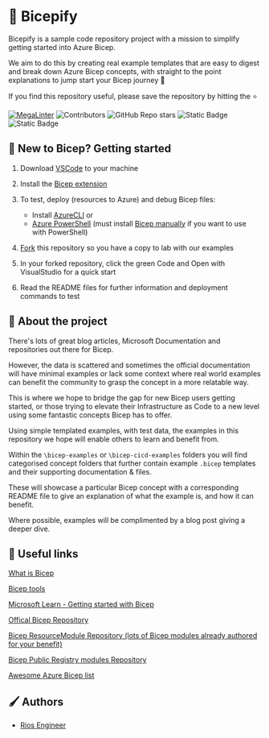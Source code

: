 # 💪 Bicepify

Bicepify is a sample code repository project with a mission to simplify getting started into Azure Bicep.

We aim to do this by creating real example templates that are easy to digest and break down Azure Bicep concepts, with straight to the point explanations to jump start your Bicep journey 🚀

If you find this repository useful, please save the repository by hitting the ⭐

[![MegaLinter](https://github.com/riosengineer/Bicepify/actions/workflows/mega-linter.yml/badge.svg)](https://github.com/riosengineer/Bicepify/actions/workflows/mega-linter.yml) ![Contributors](https://img.shields.io/github/contributors/RiosEngineer/Bicepify?color=dark-green) ![GitHub Repo stars](https://img.shields.io/github/stars/riosengineer/bicepify)
![Static Badge](https://img.shields.io/badge/Bicep-Learning-blue?logo=microsoftazure&color=%230078D4) ![Static Badge](https://img.shields.io/badge/Bicep-DevOps-blue?logo=azuredevops&color=%230078D4)

## 🧬 New to Bicep? Getting started

1. Download [VSCode](https://code.visualstudio.com/download) to your machine

2. Install the [Bicep extension](https://marketplace.visualstudio.com/items?itemName=ms-azuretools.vscode-bicep)

3. To test, deploy (resources to Azure) and debug Bicep files:
    - Install [AzureCLI](https://learn.microsoft.com/en-us/cli/azure/install-azure-cli-windows?tabs=azure-cli) or
    - [Azure PowerShell](https://learn.microsoft.com/en-us/powershell/azure/install-azure-powershell?view=azps-10.3.0) (must install [Bicep manually](https://learn.microsoft.com/en-us/azure/azure-resource-manager/bicep/install#install-manually) if you want to use with PowerShell)

4. [Fork](https://github.com/riosengineer/Bicepify/fork) this repository so you have a copy to lab with our examples

5. In your forked repository, click the green Code and Open with VisualStudio for a quick start

6. Read the README files for further information and deployment commands to test

## 🧪 About the project

There's lots of great blog articles, Microsoft Documentation and repositories out there for Bicep.

However, the data is scattered and sometimes the official documentation will have minimal examples or lack some context where real world examples can benefit the community to grasp the concept in a more relatable way.

This is where we hope to bridge the gap for new Bicep users getting started, or those trying to elevate their Infrastructure as Code to a new level using some fantastic concepts Bicep has to offer.

Using simple templated examples, with test data, the examples in this repository we hope will enable others to learn and benefit from.

Within the `\bicep-examples` or `\bicep-cicd-examples` folders you will find categorised concept folders that further contain example `.bicep` templates and their supporting documentation & files.

These will showcase a particular Bicep concept with a corresponding README file to give an explanation of what the example is, and how it can benefit.

Where possible, examples will be complimented by a blog post giving a deeper dive.

## 📎 Useful links

[What is Bicep](https://learn.microsoft.com/en-us/azure/azure-resource-manager/bicep/overview?tabs=bicep)

[Bicep tools](https://learn.microsoft.com/en-us/azure/azure-resource-manager/bicep/install)

[Microsoft Learn - Getting started with Bicep](https://learn.microsoft.com/en-us/azure/azure-resource-manager/bicep/learn-bicep)

[Offical Bicep Repository](https://github.com/Azure/bicep)

[Bicep ResourceModule Repository (lots of Bicep modules already authored for your benefit)](https://github.com/Azure/ResourceModules)

[Bicep Public Registry modules Repository](https://github.com/Azure/bicep-registry-modules)

[Awesome Azure Bicep list](https://github.com/ElYusubov/AWESOME-Azure-Bicep)

## 🖌️ Authors

- [Rios Engineer](https://www.github.com/riosengineer)
